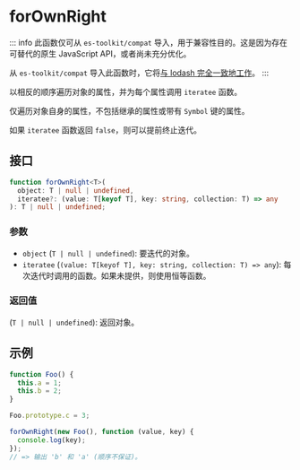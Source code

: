 # forOwnRight

::: info
此函数仅可从 `es-toolkit/compat` 导入，用于兼容性目的。这是因为存在可替代的原生 JavaScript API，或者尚未充分优化。

从 `es-toolkit/compat` 导入此函数时，它将[与 lodash 完全一致地工作](../../../compatibility.md)。
:::

以相反的顺序遍历对象的属性，并为每个属性调用 `iteratee` 函数。

仅遍历对象自身的属性，不包括继承的属性或带有 `Symbol` 键的属性。

如果 `iteratee` 函数返回 `false`，则可以提前终止迭代。

## 接口

```typescript
function forOwnRight<T>(
  object: T | null | undefined,
  iteratee?: (value: T[keyof T], key: string, collection: T) => any
): T | null | undefined;
```

### 参数

- `object` (`T | null | undefined`): 要迭代的对象。
- `iteratee` (`(value: T[keyof T], key: string, collection: T) => any`): 每次迭代时调用的函数。如果未提供，则使用恒等函数。

### 返回值

(`T | null | undefined`): 返回对象。

## 示例

```typescript
function Foo() {
  this.a = 1;
  this.b = 2;
}

Foo.prototype.c = 3;

forOwnRight(new Foo(), function (value, key) {
  console.log(key);
});
// => 输出 'b' 和 'a' (顺序不保证)。
```
